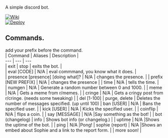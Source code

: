 
A simple discord bot.  
  
[![Wiki](https://img.icons8.com/ios/32/000000/wikipedia.png)](https://www.github.com/codeducks/xBOT/wiki)  
[![Deploy](https://www.herokucdn.com/deploy/button.svg)](https://heroku.com/deploy?template=https://github.com/codeducks/xBOT/tree/master)

## Commands.  
add your prefix before the command.  
| Command | Aliases | Description |  
--- | --- | ---   
| exit | stop | exits the bot. |  
| eval [CODE] | N/A | eval commmand, you know what it does.  |  
| presence [presence] [doing what]? | N/A | changes the presence.  |
| prefix [NEW PREFIX] | N/A | changes the presence |
| time | N/A | tells the time. |  
| numgen | N/A | Generate a random number between 0 and 1000. |
| meme | N/A | Gets a meme from r/memes. |
| cringe | N/A | Gets a cringy post from r/cringe. (needs some tweaking) |
| del [1-100] | purge, delete | Deletes the number of messages specified. (up until 100)
| ban [USER] | N/A | Bans the specified user. | 
| kick [USER] | N/A | Kicks the specified user. | 
| coinflip | N/A | flips a coin. | 
| say [MESSAGE] | N/A |Say something as the bot! | 
| bot (changelog) | info | Shows bot info (or changelog.) | 
| uptime | N/A |Shows the uptime of the bot. | 
| ping | N/A |Pong!
| sophie (report) | N/A |Shows an embed about Sophie and a link to the report form. | 
| more soon! |

